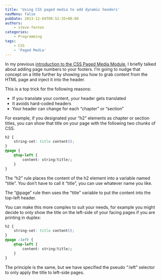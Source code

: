```yaml
---
title: 'Using CSS paged media to add dynamic headers'
navMenu: false
pubDate: 2013-12-04T09:52:35+00:00
authors:
    - steve-fenton
categories:
    - Programming
tags:
    - CSS
    - 'Paged Media'
---
```


In my previous [introduction to the CSS Paged Media Module](/blog/2013/12/printing-web-pages-with-the-paged-media-module/), I briefly talked about adding page numbers to your footers. I’m going to nudge that concept on a little further by showing you how to grab content from the HTML page and inject it into the header.

This is a top trick for the following reasons:

- If you translate your content, your header gets translated
- It avoids hard-coded headers
- Your header can change for each “chapter” or “section”

For example, if you designated your “h2” elements as chapter or section titles, you can show that title on your page with the following two chunks of CSS.

```css
h2 {
    string-set: title content();
}
@page {
    @top-left {
        content: string(title);
    }
}
```

The “h2” rule places the content of the h2 element into a variable named “title”. You don’t have to call it “title”, you can use whatever name you like.

The “@page” rule then uses the “title” variable to put the content into the top-left header.

You can make this more complex to suit your needs, for example you might decide to only show the title on the left-side of your facing pages if you are printing in duplex:

```css
h2 {
    string-set: title content();
}
@page :left {
    @top-left {
        content: string(title);
    }
}
```

The principle is the same, but we have specified the pseudo “:left” selector to only apply the title to left-side pages.